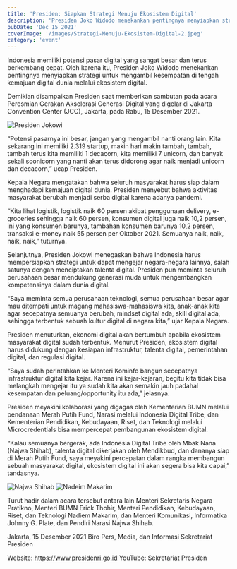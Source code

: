 ```yaml
---
title: 'Presiden: Siapkan Strategi Menuju Ekosistem Digital'
description: 'Presiden Joko Widodo menekankan pentingnya menyiapkan strategi untuk mengambil kesempatan di tengah kemajuan digital dunia melalui ekosistem digital.'
pubDate: 'Dec 15 2021'
coverImage: '/images/Strategi-Menuju-Ekosistem-Digital-2.jpeg'
category: 'event'
---
```


Indonesia memiliki potensi pasar digital yang sangat besar dan terus berkembang cepat. Oleh karena itu, Presiden Joko Widodo menekankan pentingnya menyiapkan strategi untuk mengambil kesempatan di tengah kemajuan digital dunia melalui ekosistem digital.

Demikian disampaikan Presiden saat memberikan sambutan pada acara Peresmian Gerakan Akselerasi Generasi Digital yang digelar di Jakarta Convention Center (JCC), Jakarta, pada Rabu, 15 Desember 2021.

![Presiden Jokowi](/images/Strategi-Menuju-Ekosistem-Digital-4.jpeg)

“Potensi pasarnya ini besar, jangan yang mengambil nanti orang lain. Kita sekarang ini memiliki 2.319 startup, makin hari makin tambah, tambah, tambah terus kita memiliki 1 decacorn, kita memiliki 7 unicorn, dan banyak sekali soonicorn yang nanti akan terus didorong agar naik menjadi unicorn dan decacorn,” ucap Presiden.

Kepala Negara mengatakan bahwa seluruh masyarakat harus siap dalam menghadapi kemajuan digital dunia. Presiden menyebut bahwa aktivitas masyarakat berubah menjadi serba digital karena adanya pandemi.

“Kita lihat logistik, logistik naik 60 persen akibat penggunaan delivery, e-groceries sehingga naik 60 persen, konsumen digital juga naik 10,2 persen, ini yang konsumen barunya, tambahan konsumen barunya 10,2 persen, transaksi e-money naik 55 persen per Oktober 2021. Semuanya naik, naik, naik, naik,” tuturnya.

Selanjutnya, Presiden Jokowi menegaskan bahwa Indonesia harus mempersiapkan strategi untuk dapat mengejar negara-negara lainnya, salah satunya dengan menciptakan talenta digital. Presiden pun meminta seluruh perusahaan besar mendukung generasi muda untuk mengembangkan kompetensinya dalam dunia digital.

“Saya meminta semua perusahaan teknologi, semua perusahaan besar agar mau ditempati untuk magang mahasiswa-mahasiswa kita, anak-anak kita agar secepatnya semuanya berubah, mindset digital ada, skill digital ada, sehingga terbentuk sebuah kultur digital di negara kita,” ujar Kepala Negara.

Presiden menuturkan, ekonomi digital akan bertumbuh apabila ekosistem masyarakat digital sudah terbentuk. Menurut Presiden, ekosistem digital harus didukung dengan kesiapan infrastruktur, talenta digital, pemerintahan digital, dan regulasi digital.

“Saya sudah perintahkan ke Menteri Kominfo bangun secepatnya infrastruktur digital kita kejar. Karena ini kejar-kejaran, begitu kita tidak bisa melangkah mengejar itu ya sudah kita akan semakin jauh padahal kesempatan dan peluang/opportunity itu ada,” jelasnya.

Presiden meyakini kolaborasi yang digagas oleh Kementerian BUMN melalui pendanaan Merah Putih Fund, Narasi melalui Indonesia Digital Tribe, dan Kementerian Pendidikan, Kebudayaan, Riset, dan Teknologi melalui Microcredentials bisa mempercepat pembangunan ekosistem digital.

“Kalau semuanya bergerak, ada Indonesia Digital Tribe oleh Mbak Nana (Najwa Shihab), talenta digital dikerjakan oleh Mendikbud, dan dananya siap di Merah Putih Fund, saya meyakini percepatan dalam rangka membangun sebuah masyarakat digital, ekosistem digital ini akan segera bisa kita capai,” tandasnya.

![Najwa Shihab](/images/Strategi-Menuju-Ekosistem-Digital-5.jpeg)
![Nadeim Makarim](/images/Strategi-Menuju-Ekosistem-Digital-3.jpeg)

Turut hadir dalam acara tersebut antara lain Menteri Sekretaris Negara Pratikno, Menteri BUMN Erick Thohir, Menteri Pendidikan, Kebudayaan, Riset, dan Teknologi Nadiem Makarim, dan Menteri Komunikasi, Informatika Johnny G. Plate, dan Pendiri Narasi Najwa Shihab.

Jakarta, 15 Desember 2021
Biro Pers, Media, dan Informasi Sekretariat Presiden

Website: https://www.presidenri.go.id
YouTube: Sekretariat Presiden



